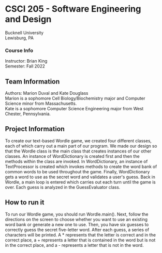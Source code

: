 # CSCI 205 - Software Engineering and Design
Bucknell University  
Lewisburg, PA

### Course Info
Instructor: Brian King  
Semester: Fall 2022

## Team Information
Authors: Marion Duval and Kate Douglass  
Marion is a sophomore Cell Biology/Biochemistry major and Computer Science minor from Massachusetts.  
Kate is a sophomore Computer Science Engineering major from West Chester, Pennsylvania.

## Project Information
To create our text-based Wordle game, we created four different classes, each of which carry out a main part of our
program. We made our design so that the Wordle class is the main class that creates instances of our other classes.
An instance of WordDictionary is created first and then the methods within the class are invoked. In WordDictionary,
an instance of TextProcessor is created which invokes methods to create the word bank of common words to be used
throughout the game. Finally, WordDictionary gets a word to use as the secret word and validates a user's guess.
Back in Wordle, a main loop is entered which carries out each turn until the game is over. Each guess is analyzed in
the GuessEvaluator class.

## How to run it
To run our Wordle game, you should run Wordle.main(). Next, follow the directions on the screen to choose whether
you want to use an existing word bank or generate a new one to use. Then, you have six guesses to correctly guess
the secret five-letter word. After each guess, a series of characters will be printed. A * represents that the
letter is correct and in the correct place, a + represents a letter that is contained in the word but is not in the
correct place, and a - represents a letter that is not in the word.